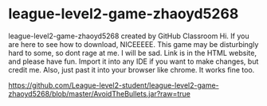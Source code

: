 # league-level2-game-zhaoyd5268
league-level2-game-zhaoyd5268 created by GitHub Classroom
Hi. If you are here to see how to download, NICEEEEE. This game may be disturbingly hard to some, so dont rage at me. I will be sad. Link is in the HTML website, and please have fun. Import it into any IDE if you want to make changes, but credit me. Also, just past it into your browser like chrome. It works fine too.

















https://github.com/League-level2-student/league-level2-game-zhaoyd5268/blob/master/AvoidTheBullets.jar?raw=true
